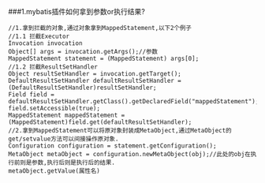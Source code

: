 ###1.mybatis插件如何拿到参数or执行结果?

    //1.拿到拦截的对象,通过对象拿到MappedStatement,以下2个例子
    //1.1 拦截Executor
    Invocation invocation
    Object[] args = invocation.getArgs();//参数
    MappedStatement statement = (MappedStatement) args[0];  
    //1.2 拦截ResultSetHandler
    Object resultSetHandler = invocation.getTarget();
    DefaultResultSetHandler defaultResultSetHandler = (DefaultResultSetHandler)resultSetHandler;
    Field field = defaultResultSetHandler.getClass().getDeclaredField("mappedStatement");
    field.setAccessible(true);
    MappedStatement mappedStatement = (MappedStatement)field.get(defaultResultSetHandler);
    //2.拿到MappedStatement可以将原对象封装成MetaObject,通过MetaObject的get/setvalue方法可以间接操作原对象.
    Configuration configuration = statement.getConfiguration();
    MetaObject metaObject = configuration.newMetaObject(obj);//此处的obj在执行前则是参数,执行后则是执行后的结果.
    metaObject.getValue(属性名)
















